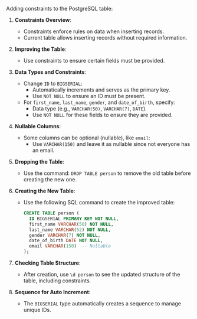 Adding constraints to the PostgreSQL table:

1. **Constraints Overview**:
   - Constraints enforce rules on data when inserting records.
   - Current table allows inserting records without required information.

2. **Improving the Table**:
   - Use constraints to ensure certain fields must be provided.

3. **Data Types and Constraints**:
   - Change `ID` to `BIGSERIAL`:
     - Automatically increments and serves as the primary key.
     - Use `NOT NULL` to ensure an ID must be present.
   - For `first_name`, `last_name`, `gender`, and `date_of_birth`, specify:
     - Data type (e.g., `VARCHAR(50)`, `VARCHAR(7)`, `DATE`).
     - Use `NOT NULL` for these fields to ensure they are provided.

4. **Nullable Columns**:
   - Some columns can be optional (nullable), like `email`:
     - Use `VARCHAR(150)` and leave it as nullable since not everyone has an email.

5. **Dropping the Table**:
   - Use the command: `DROP TABLE person` to remove the old table before creating the new one.

6. **Creating the New Table**:
   - Use the following SQL command to create the improved table:
     ```sql
     CREATE TABLE person (
       ID BIGSERIAL PRIMARY KEY NOT NULL,
       first_name VARCHAR(50) NOT NULL,
       last_name VARCHAR(52) NOT NULL,
       gender VARCHAR(7) NOT NULL,
       date_of_birth DATE NOT NULL,
       email VARCHAR(150)  -- Nullable
     );
     ```

7. **Checking Table Structure**:
   - After creation, use `\d person` to see the updated structure of the table, including constraints.

8. **Sequence for Auto Increment**:
   - The `BIGSERIAL` type automatically creates a sequence to manage unique IDs.